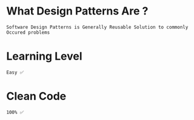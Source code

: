 # What Design Patterns Are ?

`Software Design Patterns is Generally Reusable Solution to commonly Occured problems`

# Learning Level

    Easy ✅

# Clean Code

    100% ✅
